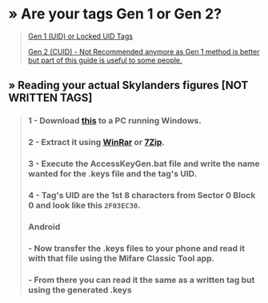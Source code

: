 # » Are your tags Gen 1 or Gen 2?

>[Gen 1 (UID) or Locked UID Tags](https://zillionmuffin.github.io/Docs/nfc/skylanders/writing-tags/android/Gen1/)
>
>[Gen 2 (CUID) - Not Recommended anymore as Gen 1 method is better but part of this guide is useful to some people.](https://zillionmuffin.github.io/Docs/nfc/skylanders/writing-tags/android/Gen2/)


## » Reading your actual Skylanders figures [NOT WRITTEN TAGS]
>### 1 - Download [this](https://github.com/ZillionMuffin/TheSkyLib/archive/refs/heads/main.zip) to a PC running Windows.
>### 2 - Extract it using [WinRar](https://winrar.com/) or [7Zip](http://7zip.org/).
>### 3 - Execute **the AccessKeyGen.bat** file and write the name wanted for the .keys file and the tag's UID.
>### 4 - Tag's UID are the 1st 8 characters from Sector 0 Block 0 and look like this `2F03EC30`.
>### 
>### Android
>### - Now transfer the .keys files to your phone and read it with that file using the Mifare Classic Tool app.
>### - From there you can read it the same as a written tag but using the generated .keys